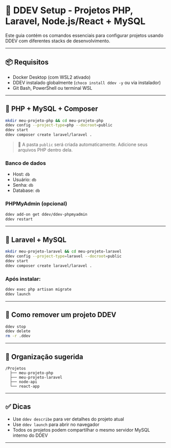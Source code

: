
# 🐳 DDEV Setup - Projetos PHP, Laravel, Node.js/React + MySQL

Este guia contém os comandos essenciais para configurar projetos usando DDEV com diferentes stacks de desenvolvimento.

---

## 📦 Requisitos

- Docker Desktop (com WSL2 ativado)
- DDEV instalado globalmente (`choco install ddev -y` ou via instalador)
- Git Bash, PowerShell ou terminal WSL

---

## 🔹 PHP + MySQL + Composer

```bash
mkdir meu-projeto-php && cd meu-projeto-php
ddev config --project-type=php --docroot=public
ddev start
ddev composer create laravel/laravel .
```

> 🔧 A pasta `public` será criada automaticamente. Adicione seus arquivos PHP dentro dela.

### Banco de dados

- Host: `db`
- Usuário: `db`
- Senha: `db`
- Database: `db`

### PHPMyAdmin (opcional)

```bash
ddev add-on get ddev/ddev-phpmyadmin
ddev restart
```

---

## 🔹 Laravel + MySQL

```bash
mkdir meu-projeto-laravel && cd meu-projeto-laravel
ddev config --project-type=laravel --docroot=public
ddev start
ddev composer create laravel/laravel .
```

### Após instalar:

```bash
ddev exec php artisan migrate
ddev launch
```

---

## 🧹 Como remover um projeto DDEV

```bash
ddev stop
ddev delete
rm -r .ddev
```

---

## 📁 Organização sugerida

```
/Projetos
  ├── meu-projeto-php
  ├── meu-projeto-laravel
  ├── node-api
  └── react-app
```

---

## ✅ Dicas

- Use `ddev describe` para ver detalhes do projeto atual
- Use `ddev launch` para abrir no navegador
- Todos os projetos podem compartilhar o mesmo servidor MySQL interno do DDEV

---
